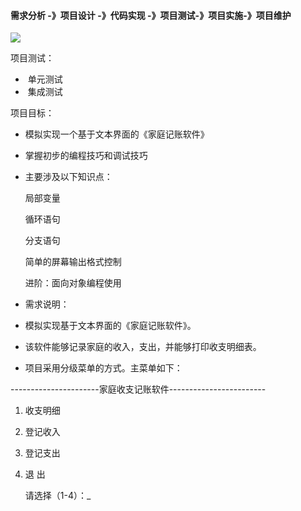 #### 需求分析 -》项目设计 -》代码实现 -》项目测试-》项目实施-》项目维护

![](D:\codenote\项目流程分析.png)

项目测试：

- ​	单元测试
- ​	集成测试

项目目标：

- 模拟实现一个基于文本界面的《家庭记账软件》

- 掌握初步的编程技巧和调试技巧

- 主要涉及以下知识点：

  局部变量

  循环语句

  分支语句

  简单的屏幕输出格式控制

  进阶：面向对象编程使用

- 需求说明：
- 模拟实现基于文本界面的《家庭记账软件》。
- 该软件能够记录家庭的收入，支出，并能够打印收支明细表。
- 项目采用分级菜单的方式。主菜单如下：

----------------------家庭收支记账软件------------------------

1. 收支明细

2. 登记收入

3. 登记支出

4. 退		出

   请选择（1-4）：_

   